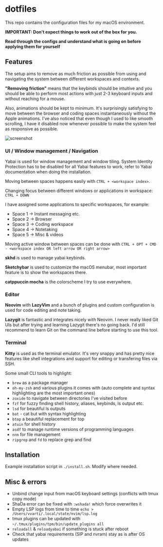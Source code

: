 # dotfiles

This repo contains the configuration files for my macOS environment.

**IMPORTANT: Don't expect things to work out of the box for you.**

**Read through the configs and understand what is going on before applying them for yourself**

## Features

The setup aims to remove as much friction as possible from using and navigating
the system between different workspaces and contexts.

**"Removing friction"** means that the keybinds should be intuitive and you should
be able to perform most actions with just 2-3 keyboard inputs and without
reaching for a mouse.

Also, animations should be kept to minimum. It's surprisingly satisfying
to move between the browser and coding spaces instantaneously without the Apple
animations. I've also noticed that even though I used to like smooth scrolling,
I have it disabled now whenever possible to make the system feel as responsive
as possible.

![screenshot](./screenshot.png)

### UI / Window management / Navigation

Yabai is used for window management and window tiling. System Identity Protection has to be disabled for all Yabai features to work, refer to Yabai documentation when doing the installation.

Moving between spaces happens easily with `CTRL + <workspace index>`.

Changing focus between different windows or applications in workspace: `CTRL + DOWN`

I have assigned some applications to specific workspaces, for example:

- Space 1 -> Instant messaging etc.
- Space 2 -> Browser
- Space 3 -> Coding workspace
- Space 4 -> Notetaking
- Space 5 -> Misc & videos

Moving active window between spaces can be done with `CTRL + OPT + CMD - <workspace index OR left arrow OR right arrow>`

**skhd** is used to manage yabai keybinds.

**Sketchybar** is used to customize the macOS menubar, most important feature is
to show the workspaces there.

**catppuccin mocha** is the colorscheme I try to use everywhere.

### Editor

**Neovim** with **LazyVim** and a bunch of plugins and custom configuration is used for code editing and note taking.

**Lazygit** is fantastic and integrates nicely with Neovim. I never really liked Git UIs but after trying and learning Lazygit there's no going back. I'd still recommend to learn Git on the command line before starting to use this tool.

### Terminal

**Kitty** is used as the terminal emulator. It's very snappy and has pretty nice features like shell integrations and support for editing or transfering files via SSH.

Some small CLI tools to highlight:

- `brew` as a package manager
- `oh-my-zsh` and various plugins it comes with (auto complete and syntax highlighting are the most important ones)
- `zoxide` to navigate between directories I've visited before
- `fzf` for fuzzy finding shell history, aliases, keybinds, ls output etc.
- `lsd` for beautiful ls outputs
- `bat` - cat but with syntax highlighting
- `btop` a beautiful replacement for top
- `atuin` for shell history
- `asdf` to manage runtime versions of programming languages
- `nnn` for file management
- `ripgrep` and `fd` to replace grep and find

## Installation

Example installation script in `./install.sh`. Modify where needed.

## Misc & errors

- Unbind change input from macOS keyboard settings (conflicts with tmux copy mode)
- ShaDa error can be fixed with `:wshada!` which force overwrites it
- Empty LSP logs from time to time `echo > /Users/vvarti/.local/state/nvim/lsp.log`
- tmux plugins can be updated with `~/.tmux/plugins/tpm/bin/update_plugins all`
- `reloadall` & `reloadyabai` if something is stuck after reboot
- Check that yabai requirements (SIP and nvram) stay as is after OS updates

